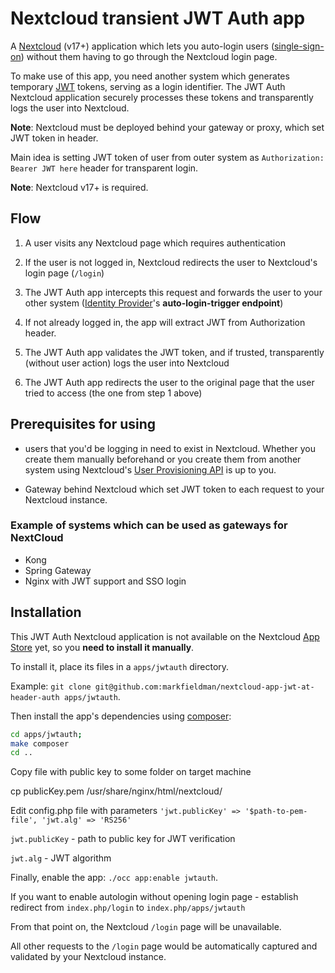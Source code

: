 # Nextcloud transient JWT Auth app
A [Nextcloud](https://nextcloud.com/) (v17+) application which lets you auto-login users ([single-sign-on](https://en.wikipedia.org/wiki/Single_sign-on)) without them having to go through the Nextcloud login page.

To make use of this app, you need another system which generates temporary [JWT](https://jwt.io/) tokens, serving as a login identifier.
The JWT Auth Nextcloud application securely processes these tokens and transparently logs the user into Nextcloud.

**Note**: Nextcloud must be deployed behind your gateway or proxy, which set JWT token in header.

Main idea is setting JWT token of user from outer system as `Authorization: Bearer JWT here` header for transparent login.

**Note**: Nextcloud v17+ is required.

## Flow

1. A user visits any Nextcloud page which requires authentication

2. If the user is not logged in, Nextcloud redirects the user to Nextcloud's login page (`/login`)

3. The JWT Auth app intercepts this request and forwards the user to your other system ([Identity Provider](#identity-provider-requirements)'s **auto-login-trigger endpoint**)

4. If not already logged in, the app will extract JWT from Authorization header.

5. The JWT Auth app validates the JWT token, and if trusted, transparently (without user action) logs the user into Nextcloud

6. The JWT Auth app redirects the user to the original page that the user tried to access (the one from step 1 above)


## Prerequisites for using

- users that you'd be logging in need to exist in Nextcloud. Whether you create them manually beforehand or you create them from another system using Nextcloud's [User Provisioning API](https://docs.nextcloud.com/server/16/admin_manual/configuration_user/instruction_set_for_users.html) is up to you.

- Gateway behind Nextcloud which set JWT token to each request to your Nextcloud instance.

### Example of systems which can be used as gateways for NextCloud

- Kong
- Spring Gateway
- Nginx with JWT support and SSO login

## Installation

This JWT Auth Nextcloud application is not available on the Nextcloud [App Store](https://apps.nextcloud.com/) yet, so you **need to install it manually**.

To install it, place its files in a `apps/jwtauth` directory.

Example: `git clone git@github.com:markfieldman/nextcloud-app-jwt-at-header-auth apps/jwtauth`.

Then install the app's dependencies using [composer](https://getcomposer.org/): 
```bash
cd apps/jwtauth; 
make composer 
cd ..
````
Copy file with public key to some folder on target machine

cp publicKey.pem /usr/share/nginx/html/nextcloud/

Edit config.php file with parameters  `'jwt.publicKey' => '$path-to-pem-file', 'jwt.alg' => 'RS256'`

`jwt.publicKey` - path to public key for JWT verification

`jwt.alg` - JWT algorithm

Finally, enable the app: `./occ app:enable jwtauth`.

If you want to enable autologin without opening login page - establish redirect from `index.php/login` to `index.php/apps/jwtauth`

From that point on, the Nextcloud `/login` page will be unavailable.

All other requests to the `/login` page would be automatically captured and validated by your Nextcloud instance.
